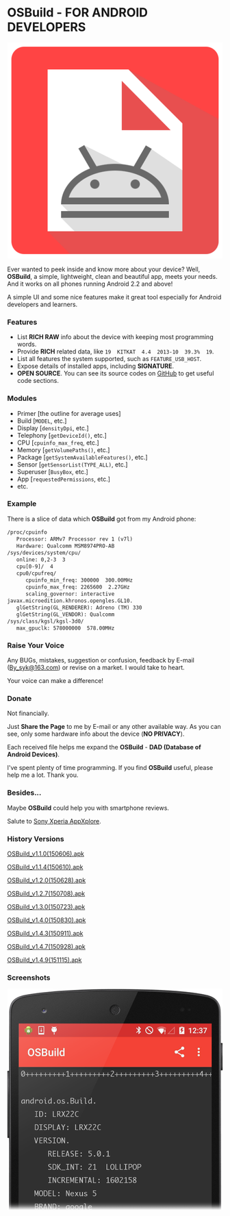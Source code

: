 # OSBuild - FOR ANDROID DEVELOPERS

![icon.png](/Other/icon.png)

Ever wanted to peek inside and know more about your device? Well, **OSBuild**, a simple, lightweight, clean and beautiful app, meets your needs. And it works on all phones running Android 2.2 and above!

A simple UI and some nice features make it great tool especially for Android developers and learners.

### Features
* List **RICH RAW** info about the device with keeping most programming words.
* Provide **RICH** related data, like `19  KITKAT  4.4  2013-10  39.3%  19`.
* List all features the system supported, such as `FEATURE_USB_HOST`.
* Expose details of installed apps, including **SIGNATURE**.
* **OPEN SOURCE**. You can see its source codes on [GitHub](https://github.com/by-syk/OSBuild "GitHub") to get useful code sections.

### Modules
* Primer [the outline for average uses]
* Build [`MODEL`, etc.]
* Display [`densityDpi`, etc.]
* Telephony [`getDeviceId()`, etc.]
* CPU [`cpuinfo_max_freq`, etc.]
* Memory [`getVolumePaths()`, etc.]
* Package [`getSystemAvailableFeatures()`, etc.]
* Sensor [`getSensorList(TYPE_ALL)`, etc.]
* Superuser [`BusyBox`, etc.]
* App [`requestedPermissions`, etc.]
* etc.

### Example
There is a slice of data which **OSBuild** got from my Android phone:
```
/proc/cpuinfo
   Processor: ARMv7 Processor rev 1 (v7l)
   Hardware: Qualcomm MSM8974PRO-AB
/sys/devices/system/cpu/
   online: 0,2-3  3
   cpu[0-9]/  4
   cpu0/cpufreq/
      cpuinfo_min_freq: 300000  300.00MHz
      cpuinfo_max_freq: 2265600  2.27GHz
      scaling_governor: interactive
javax.microedition.khronos.opengles.GL10.
   glGetString(GL_RENDERER): Adreno (TM) 330
   glGetString(GL_VENDOR): Qualcomm
/sys/class/kgsl/kgsl-3d0/
   max_gpuclk: 578000000  578.00MHz
```

### Raise Your Voice
Any BUGs, mistakes, suggestion or confusion, feedback by E-mail (<By_syk@163.com>) or revise on a market. I would take to heart.

Your voice can make a difference!

### Donate
Not financially.

Just **Share the Page** to me by E-mail or any other available way. As you can see, only some hardware info about the device (**NO PRIVACY**).

Each received file helps me expand the **OSBuild** - **DAD (Database of Android Devices)**.

I've spent plenty of time programming. If you find **OSBuild** useful, please help me a lot. Thank you.

### Besides...
Maybe **OSBuild** could help you with smartphone reviews.

Salute to [Sony Xperia AppXplore](http://developer.sonymobile.com/knowledge-base/tools/download-appxplore-and-learn-more-about-your-apps/ "AppXplore").

### History Versions
[OSBuild_v1.1.0(150606).apk](/Other/OSBuild_v1.1.0(150606).apk)

[OSBuild_v1.1.4(150610).apk](/Other/OSBuild_v1.1.4(150610).apk)

[OSBuild_v1.2.0(150628).apk](/Other/OSBuild_v1.2.0(150628).apk)

[OSBuild_v1.2.7(150708).apk](/Other/OSBuild_v1.2.7(150708).apk)

[OSBuild_v1.3.0(150723).apk](/Other/OSBuild_v1.3.0(150723).apk)

[OSBuild_v1.4.0(150830).apk](/Other/OSBuild_v1.4.0(150830).apk)

[OSBuild_v1.4.3(150911).apk](/Other/OSBuild_v1.4.3(150911).apk)

[OSBuild_v1.4.7(150928).apk](/Other/OSBuild_v1.4.7(150928).apk)

[OSBuild_v1.4.9(151115).apk](/Other/OSBuild_v1.4.9(151115).apk)

### Screenshots
![screenshot.png](/Other/screenshot.png)